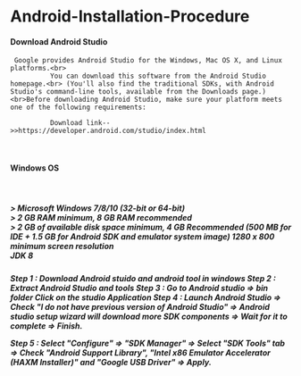 # Android-Installation-Procedure

  <h4>Download Android Studio</h4>

     Google provides Android Studio for the Windows, Mac OS X, and Linux platforms.<br>
              You can download this software from the Android Studio homepage.<br> (You'll also find the traditional SDKs, with Android Studio's command-line tools, available from the Downloads page.) <br>Before downloading Android Studio, make sure your platform meets one of the following requirements:
        
              Download link-->>https://developer.android.com/studio/index.html
<br>
  <h4>Windows OS</h4></br>
<h5>
 > Microsoft Windows 7/8/10 (32-bit or 64-bit)<br>
 > 2 GB RAM minimum, 8 GB RAM recommended<br>
 > 2 GB of available disk space minimum, 4 GB Recommended (500 MB for IDE + 1.5 GB for Android SDK and emulator system image)
   1280 x 800 minimum screen resolution<br>
   JDK 8
</h5>

<h5>
Step 1 : Download Android stuido and android tool in windows
Step 2 : Extract Android Studio and tools
Step 3 : Go to Android studio => bin folder Click on the studio Application
Step 4 : Launch Android Studio ⇒ Check "I do not have previous version of Android Studio" ⇒ Android studio setup wizard will download more SDK components ⇒ Wait for it to complete ⇒ Finish.

Step 5 : Select "Configure" ⇒ "SDK Manager" ⇒ Select "SDK Tools" tab ⇒ Check "Android Support Library", "Intel x86 Emulator Accelerator (HAXM Installer)" and "Google USB Driver" ⇒ Apply.
</h5>
